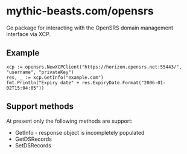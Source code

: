 # mythic-beasts.com/opensrs

Go package for interacting with the OpenSRS domain management interface via XCP.

## Example

    xcp := opensrs.NewXCPClient("https://horizon.opensrs.net:55443/", "username", "privateKey")
    res, _ := xcp.GetInfo("example.com")
    fmt.Println("Expiry date" + res.ExpiryDate.Format("2006-01-02T15:04:05"))

## Support methods

At present only the following methods are support:

* GetInfo - response object is incompletely populated
* GetDSRecords
* SetDSRecords



